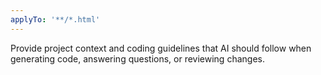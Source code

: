 ```yaml
---
applyTo: '**/*.html'
---
```

Provide project context and coding guidelines that AI should follow when generating code, answering questions, or reviewing changes.